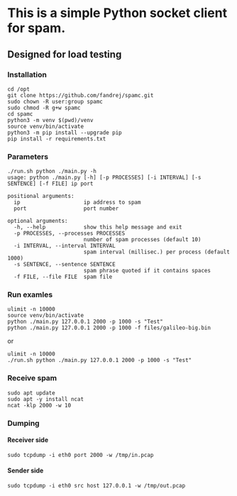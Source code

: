 # This is a simple Python socket client for spam.
## Designed for load testing
### Installation
```
cd /opt
git clone https://github.com/fandrej/spamc.git
sudo chown -R user:group spamc
sudo chmod -R g+w spamc
cd spamc
python3 -m venv $(pwd)/venv
source venv/bin/activate
python3 -m pip install --upgrade pip
pip install -r requirements.txt
```

### Parameters
```
./run.sh python ./main.py -h
usage: python ./main.py [-h] [-p PROCESSES] [-i INTERVAL] [-s SENTENCE] [-f FILE] ip port

positional arguments:
  ip                    ip address to spam
  port                  port number

optional arguments:
  -h, --help            show this help message and exit
  -p PROCESSES, --processes PROCESSES
                        number of spam processes (default 10)
  -i INTERVAL, --interval INTERVAL
                        spam interval (millisec.) per process (default 1000)
  -s SENTENCE, --sentence SENTENCE
                        spam phrase quoted if it contains spaces
  -f FILE, --file FILE  spam file
```

### Run examles
```
ulimit -n 10000
source venv/bin/activate
python ./main.py 127.0.0.1 2000 -p 1000 -s "Test"
python ./main.py 127.0.0.1 2000 -p 1000 -f files/galileo-big.bin
```   
or
```
ulimit -n 10000
./run.sh python ./main.py 127.0.0.1 2000 -p 1000 -s "Test"
```

### Receive spam
```
sudo apt update
sudo apt -y install ncat
ncat -klp 2000 -w 10
```

### Dumping
#### Receiver side
```
sudo tcpdump -i eth0 port 2000 -w /tmp/in.pcap
```

#### Sender side
```
sudo tcpdump -i eth0 src host 127.0.0.1 -w /tmp/out.pcap
```
